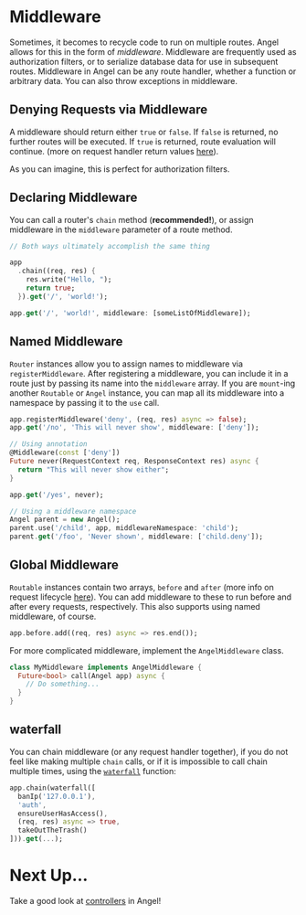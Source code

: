 # Middleware
Sometimes, it becomes to recycle code to run on multiple routes. Angel allows for this in the form of *middleware*. Middleware are frequently used as authorization filters, or to serialize database data for use in subsequent routes. Middleware in Angel can be any route handler, whether a function or arbitrary data. You can also throw exceptions in middleware.

## Denying Requests via Middleware
A middleware should return either `true` or `false`. If `false` is returned, no further routes will be executed. If `true` is returned, route evaluation will continue. (more on request handler return values [here](requests-and-responses.md#return-values)).

As you can imagine, this is perfect for authorization filters.

## Declaring Middleware
You can call a router's `chain` method (**recommended!**), or assign middleware in the `middleware` parameter of a route method.

```dart
// Both ways ultimately accomplish the same thing

app
  .chain((req, res) {
    res.write("Hello, ");
    return true;
  }).get('/', 'world!');

app.get('/', 'world!', middleware: [someListOfMiddleware]);
```

## Named Middleware
`Router` instances allow you to assign names to middleware via `registerMiddleware`. After registering a middleware, you can include it in a route just by passing its name into the `middleware` array. If you are `mount`-ing another `Routable` or `Angel` instance, you can map all its middleware into a namespace by passing it to the `use` call.

```dart
app.registerMiddleware('deny', (req, res) async => false);
app.get('/no', 'This will never show', middleware: ['deny']);

// Using annotation
@Middleware(const ['deny'])
Future never(RequestContext req, ResponseContext res) async {
  return "This will never show either";
}

app.get('/yes', never);

// Using a middleware namespace
Angel parent = new Angel();
parent.use('/child', app, middlewareNamespace: 'child');
parent.get('/foo', 'Never shown', middleware: ['child.deny']);
```

## Global Middleware
`Routable` instances contain two arrays, `before` and `after` (more info on request lifecycle [here](requests-lifecycle.md)). You can add middleware to these to run before and after every requests, respectively. This also supports using named middleware, of course.

```dart
app.before.add((req, res) async => res.end());
```

For more complicated middleware, implement the `AngelMiddleware` class.

```dart
class MyMiddleware implements AngelMiddleware {
  Future<bool> call(Angel app) async {
    // Do something...
  }
}
```

## waterfall
You can chain middleware (or any request handler together), if you do not feel like making multiple `chain` calls, or if it is impossible to call chain multiple times, using the [`waterfall`](https://www.dartdocs.org/documentation/angel_framework/latest/angel_framework/waterfall.html) function:

```dart
app.chain(waterfall([
  banIp('127.0.0.1'),
  'auth',
  ensureUserHasAccess(),
  (req, res) async => true,
  takeOutTheTrash()
])).get(...);
```

# Next Up...
Take a good look at [controllers](controllers.md) in Angel!